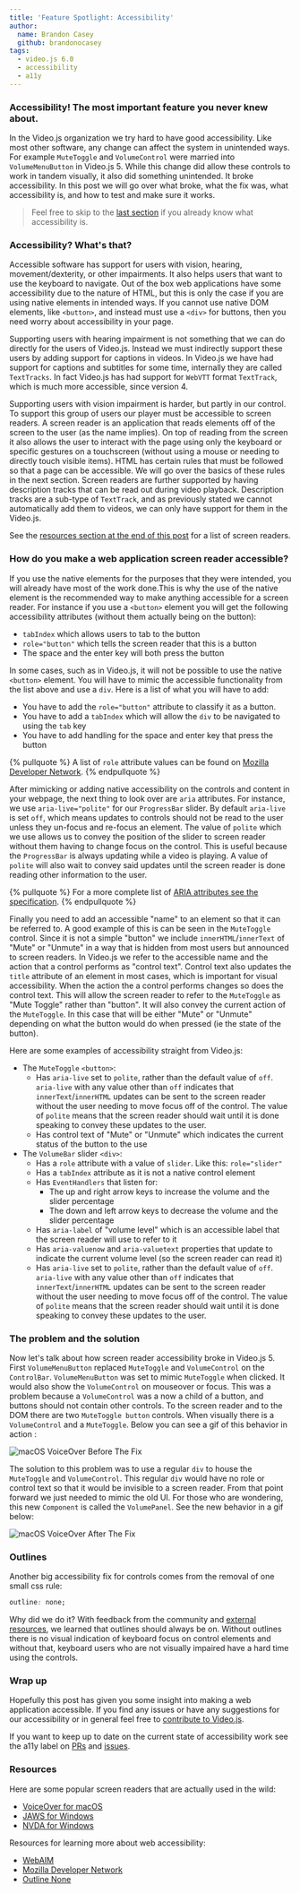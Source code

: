 ```yaml
---
title: 'Feature Spotlight: Accessibility'
author:
  name: Brandon Casey
  github: brandonocasey
tags:
  - video.js 6.0
  - accessibility
  - a11y
---
```


### Accessibility! The most important feature you never knew about.

In the Video.js organization we try hard to have good accessibility. Like most other software, any change can affect the system in unintended ways. For example `MuteToggle` and `VolumeControl` were married into `VolumeMenuButton` in Video.js 5. While this change did allow these controls to work in tandem visually, it also did something unintended. It broke accessibility. In this post we will go over what broke, what the fix was, what accessibility is, and how to test and make sure it works.

> Feel free to skip to the [last section](#The-problem-and-the-solution) if you already know what accessibility is.

### Accessibility? What's that?

Accessible software has support for users with vision, hearing, movement/dexterity, or other impairments. It also helps users that want to use the keyboard to navigate. Out of the box web applications have some accessibility due to the nature of HTML, but this is only the case if you are using native elements in intended ways. If you cannot use native DOM elements, like `<button>`, and instead must use a `<div>` for buttons, then you need worry about accessibility in your page.

Supporting users with hearing impairment is not something that we can do directly for the users of Video.js. Instead we must indirectly support these users by adding support for captions in videos. In Video.js we have had support for captions and subtitles for some time, internally they are called `TextTracks`. In fact Video.js has had support for `WebVTT` format `TextTrack`, which is much more accessible, since version 4.

Supporting users with vision impairment is harder, but partly in our control. To support this group of users our player must be accessible to screen readers. A screen reader is an application that reads elements off of the screen to the user (as the name implies). On top of reading from the screen it also allows the user to interact with the page using only the keyboard or specific gestures on a touchscreen (without using a mouse or needing to directly touch visible items). HTML has certain rules that must be followed so that a page can be accessible. We will go over the basics of these rules in the next section. Screen readers are further supported by having description tracks that can be read out during video playback. Description tracks are a sub-type of `TextTrack`, and as previously stated we cannot automatically add them to videos, we can only have support for them in the Video.js.

See the [resources section at the end of this post](#resources) for a list of screen readers.

### How do you make a web application screen reader accessible?

If you use the native elements for the purposes that they were intended, you will already have most of the work done.This is why the use of the native element is the recommended way to make anything accessible for a screen reader. For instance if you use a `<button>` element you will get the following accessibility attributes (without them actually being on the button):
* `tabIndex` which allows users to tab to the button
* `role="button"` which tells the screen reader that this is a button
* The space and the enter key will both press the button

In some cases, such as in Video.js, it will not be possible to use the native `<button>` element. You will have to mimic the accessible functionality from the list above and use a `div`. Here is a list of what you will have to add:
* You have to add the `role="button"` attribute to classify it as a button.
* You have to add a `tabIndex` which will allow the `div` to be navigated to using the `tab` key
* You have to add handling for the space and enter key that press the button

{% pullquote %}
A list of `role` attribute values can be found on [Mozilla Developer Network](https://developer.mozilla.org/en-US/docs/Web/Accessibility/ARIA/ARIA_Techniques#Composite_roles).
{% endpullquote %}

After mimicking or adding native accessibility on the controls and content in your webpage, the next thing to look over are `aria` attributes. For instance, we use `aria-live="polite"` for our `ProgressBar` slider. By default `aria-live` is set `off`, which means updates to controls should not be read to the user unless they un-focus and re-focus an element. The value of `polite` which we use allows us to convey the position of the slider to screen reader without them having to change focus on the control. This is useful because the `ProgressBar` is always updating while a video is playing. A value of `polite` will also wait to convey said updates until the screen reader is done reading other information to the user.

{% pullquote %}
For a more complete list of [ARIA attributes see the specification](https://www.w3.org/TR/wai-aria-1.1/).
{% endpullquote %}

Finally you need to add an accessible "name" to an element so that it can be referred to. A good example of this is can be seen in the `MuteToggle` control. Since it is not a simple "button" we include `innerHTML`/`innerText` of "Mute" or "Unmute" in a way that is hidden from most users but announced to screen readers. In Video.js we refer to the accessible name and the action that a control performs as "control text". Control text also updates the `title` attribute of an element in most cases, which is important for visual accessibility. When the action the a control performs changes so does the control text. This will allow the screen reader to refer to the `MuteToggle` as "Mute Toggle" rather than "button". It will also convey the current action of the `MuteToggle`. In this case that will be either "Mute" or "Unmute" depending on what the button would do when pressed (ie the state of the button).

Here are some examples of accessibility straight from Video.js:
* The `MuteToggle` `<button>`:
  * Has `aria-live` set to `polite`, rather than the default value of `off`. `aria-live` with any value other than `off` indicates that `innerText`/`innerHTML` updates can be sent to the screen reader without the user needing to move focus off of the control. The value of `polite` means that the screen reader should wait until it is done speaking to convey these updates to the user.
  * Has control text of "Mute" or "Unmute" which indicates the current status of the button to the use
* The `VolumeBar` slider `<div>`:
  * Has a `role` attribute with a value of `slider`. Like this: `role="slider"`
  * Has a `tabIndex` attribute as it is not a native control element
  * Has `EventHandlers` that listen for:
    * The up and right arrow keys to increase the volume and the slider percentage
    * The down and left arrow keys to decrease the volume and the slider percentage
  * Has `aria-label` of "volume level" which is an accessible label that the screen reader will use to refer to it
  * Has `aria-valuenow` and `aria-valuetext` properties that update to indicate the current volume level (so the screen reader can read it)
  * Has `aria-live` set to `polite`, rather than the default value of `off`. `aria-live` with any value other than `off` indicates that `innerText`/`innerHTML` updates can be sent to the screen reader without the user needing to move focus off of the control. The value of `polite` means that the screen reader should wait until it is done speaking to convey these updates to the user.

### The problem and the solution

Now let's talk about how screen reader accessibility broke in Video.js 5. First `VolumeMenuButton` replaced `MuteToggle` and `VolumeControl` on the `ControlBar`. `VolumeMenuButton` was set to mimic `MuteToggle` when clicked. It would also show the `VolumeControl` on mouseover or focus. This was a problem because a `VolumeControl` was a now a child of a button, and buttons should not contain other controls. To the screen reader and to the DOM there are two `MuteToggle button` controls. When visually there is a `VolumeControl` and a `MuteToggle`. Below you can see a gif of this behavior in action :

![macOS `VoiceOver` Before The Fix](before-the-fix.gif)

The solution to this problem was to use a regular `div` to house the `MuteToggle` and `VolumeControl`. This regular `div` would have no role or control text so that it would be invisible to a screen reader. From that point forward we just needed to mimic the old UI. For those who are wondering, this new `Component` is called the `VolumePanel`. See the new behavior in a gif below:

![macOS `VoiceOver` After The Fix](after-the-fix.gif)

### Outlines

Another big accessibility fix for controls comes from the removal of one small css rule:

```css
outline: none;
```

Why did we do it? With feedback from the community and [external resources](http://www.outlinenone.com/), we learned that outlines should always be on. Without outlines there is no visual indication of keyboard focus on control elements and without that, keyboard users who are not visually impaired have a hard time using the controls.

### Wrap up

Hopefully this post has given you some insight into making a web application accessible. If you find any issues or have any suggestions for our accessibility or in general feel free to [contribute to Video.js](https://github.com/videojs/video.js/blob/master/CONTRIBUTING.md).

If you want to keep up to date on the current state of accessibility work see the a11y label on [PRs](https://github.com/videojs/video.js/pulls?q=is%3Apr+is%3Aopen+label%3Aa11y) and [issues](https://github.com/videojs/video.js/issues?q=is%3Aissue+is%3Aopen+label%3Aa11y).

### Resources

Here are some popular screen readers that are actually used in the wild:

* [VoiceOver for macOS](http://www.apple.com/accessibility/mac/vision/)
* [JAWS for Windows](https://www.freedomscientific.com/Downloads/JAWS)
* [NVDA for Windows](http://www.nvaccess.org/)

Resources for learning more about web accessibility:

* [WebAIM](http://webaim.org/)
* [Mozilla Developer Network](https://developer.mozilla.org/en-US/docs/Web/Accessibility)
* [Outline None](http://www.outlinenone.com/)

